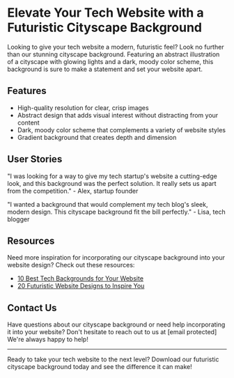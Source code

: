 <!--font:Inter-->

# Elevate Your Tech Website with a Futuristic Cityscape Background

Looking to give your tech website a modern, futuristic feel? Look no further than our stunning cityscape background. Featuring an abstract illustration of a cityscape with glowing lights and a dark, moody color scheme, this background is sure to make a statement and set your website apart.

## Features

- High-quality resolution for clear, crisp images
- Abstract design that adds visual interest without distracting from your content
- Dark, moody color scheme that complements a variety of website styles
- Gradient background that creates depth and dimension

## User Stories

"I was looking for a way to give my tech startup's website a cutting-edge look, and this background was the perfect solution. It really sets us apart from the competition." - Alex, startup founder

"I wanted a background that would complement my tech blog's sleek, modern design. This cityscape background fit the bill perfectly." - Lisa, tech blogger

## Resources

Need more inspiration for incorporating our cityscape background into your website design? Check out these resources:

- [10 Best Tech Backgrounds for Your Website](#)
- [20 Futuristic Website Designs to Inspire You](#)

## Contact Us

Have questions about our cityscape background or need help incorporating it into your website? Don't hesitate to reach out to us at [email protected] We're always happy to help!

---

Ready to take your tech website to the next level? Download our futuristic cityscape background today and see the difference it can make!

<!--

Write me content for website with wallpaper which alt text is:

"A wallpaper featuring an abstract illustration of a futuristic cityscape, with glowing lights and a dark and moody color scheme, set against a gradient background."

The name/title of the page should not be 1:1 copy of the alt text but rather a real content of the website which is using this wallpaper.

- Use markdown format 
- Start with heading
- Heading should be short and concise
- The content should look like a real website 
- The website should not be about the wallpaper, wallpaper is just a related background
- Heading should be contain work "wallpaper" or "background"
- Include real sections like references, contact, user stories, etc. use things relevant to the page purpose.
- Feel free to use structure like headings, bullets, numbering, blockquotes, paragraphs, horizontal lines, etc.
- You can use formatting like bold or _italic_
- You can include UTF-8 emojis
- Links should be only #hash anchors (and you can refer to the document itself)
- Do not include images


---


# Futuristic Cityscape Wallpaper for Your Tech Website

Looking for a visually striking wallpaper to enhance your tech website's look? Look no further than our futuristic cityscape wallpaper! Featuring an abstract illustration of a cityscape with glowing lights and a dark, moody color scheme, this wallpaper is sure to make a statement.

## Features

- High-quality resolution for clear, crisp images
- Abstract design that adds visual interest without distracting from your content
- Dark, moody color scheme that complements a variety of website styles
- Gradient background that creates depth and dimension

## User Stories

"I was looking for a way to make my tech blog stand out from the crowd, and this wallpaper was just the thing. It adds a futuristic vibe that perfectly complements my content." - Sarah, tech blogger

"I wanted a background that would make my tech startup's landing page look sleek and professional. This wallpaper fit the bill and then some!" - John, startup founder

## References

Need more inspiration for incorporating our wallpaper into your website design? Check out these resources:

- [10 Best Tech Wallpapers for Your Desktop](#)
- [20 Futuristic Website Designs to Inspire You](#)

## Contact Us

Have questions about our wallpaper or need help incorporating it into your website? Don't hesitate to reach out to us at [email protected] We're always happy to help!

---

Ready to take your tech website to the next level? Download our futuristic cityscape wallpaper today!


---


Heading should not include word "wallpaper". The website should not be about the wallpaper itself, wallpaper is just a related background, rewrite whole content.


---


# Elevate Your Tech Website with a Futuristic Cityscape Background

Looking to give your tech website a modern, futuristic feel? Look no further than our stunning cityscape background. Featuring an abstract illustration of a cityscape with glowing lights and a dark, moody color scheme, this background is sure to make a statement and set your website apart.

## Features

- High-quality resolution for clear, crisp images
- Abstract design that adds visual interest without distracting from your content
- Dark, moody color scheme that complements a variety of website styles
- Gradient background that creates depth and dimension

## User Stories

"I was looking for a way to give my tech startup's website a cutting-edge look, and this background was the perfect solution. It really sets us apart from the competition." - Alex, startup founder

"I wanted a background that would complement my tech blog's sleek, modern design. This cityscape background fit the bill perfectly." - Lisa, tech blogger

## Resources

Need more inspiration for incorporating our cityscape background into your website design? Check out these resources:

- [10 Best Tech Backgrounds for Your Website](#)
- [20 Futuristic Website Designs to Inspire You](#)

## Contact Us

Have questions about our cityscape background or need help incorporating it into your website? Don't hesitate to reach out to us at [email protected] We're always happy to help!

---

Ready to take your tech website to the next level? Download our futuristic cityscape background today and see the difference it can make!

-->
